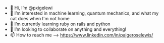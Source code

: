 - 👋 Hi, I’m @pxigelewi
- 👀 I’m interested in machine learning, quantum mechanics, and what my cat does when I'm not home
- 🌱 I’m currently learning ruby on rails and python
- 💞️ I’m looking to collaborate on anything and everything!
- 📫 How to reach me --> https://www.linkedin.com/in/paigeroselewis/

<!---
pxigelewis/pxigelewis is a ✨ special ✨ repository because its `README.md` (this file) appears on your GitHub profile.
You can click the Preview link to take a look at your changes.
--->
